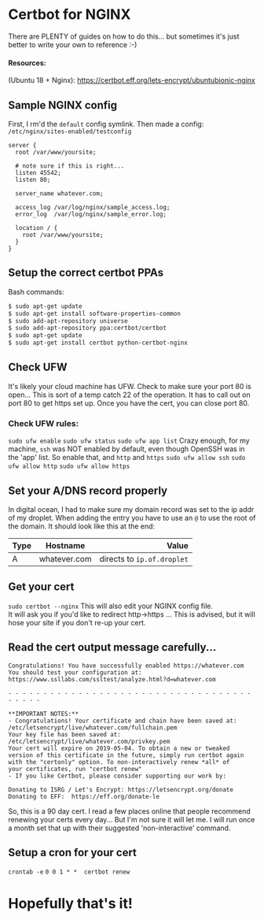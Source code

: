 # Certbot for NGINX

There are PLENTY of guides on how to do this... but sometimes it's just better to write your own to reference :-) 

#### Resources:
(Ubuntu 18 + Nginx): https://certbot.eff.org/lets-encrypt/ubuntubionic-nginx



## Sample NGINX config
First, I rm'd the `default` config symlink.
Then made a config: `/etc/nginx/sites-enabled/testconfig`

```
server {
  root /var/www/yoursite;

  # note sure if this is right...
  listen 45542;
  listen 80;
  
  server_name whatever.com;

  access_log /var/log/nginx/sample_access.log;
  error_log  /var/log/nginx/sample_error.log;

  location / {
    root /var/www/yoursite;
  }
}
```

## Setup the correct certbot PPAs

Bash commands:
``` bash
$ sudo apt-get update
$ sudo apt-get install software-properties-common
$ sudo add-apt-repository universe
$ sudo add-apt-repository ppa:certbot/certbot
$ sudo apt-get update
$ sudo apt-get install certbot python-certbot-nginx
```

## Check UFW

It's likely your cloud machine has UFW. Check to make sure your port 80 is open... This is sort of a temp catch 22 of the operation. It has to call out on port 80 to get https set up. Once you have the cert, you can close port 80.

### Check UFW rules:
`sudo ufw enable`
`sudo ufw status`
`sudo ufw app list`
Crazy enough, for my machine, `ssh` was NOT enabled by default, even though OpenSSH was in the 'app' list. So enable that, and `http` and `https`
`sudo ufw allow ssh`
`sudo ufw allow http`
`sudo ufw allow https`

## Set your A/DNS record properly
In digital ocean, I had to make sure my domain record was set to the ip addr of my droplet. When adding the entry you have to use an `@` to use the root of the domain. It should look like this at the end:

| Type   |      Hostname      |  Value |
|----------|:-------------:|------:|
| A |  whatever.com | directs to `ip.of.droplet` |


## Get your cert
`sudo certbot --nginx`
This will also edit your NGINX config file.  
It will ask you if you'd like to redirect http->https ... 
This is advised, but it will hose your site if you don't re-up your cert. 

## Read the cert output message carefully...
```
Congratulations! You have successfully enabled https://whatever.com
You should test your configuration at:
https://www.ssllabs.com/ssltest/analyze.html?d=whatever.com

- - - - - - - - - - - - - - - - - - - - - - - - - - - - - - - - - - - - - - - -

**IMPORTANT NOTES:**
- Congratulations! Your certificate and chain have been saved at:
/etc/letsencrypt/live/whatever.com/fullchain.pem
Your key file has been saved at:
/etc/letsencrypt/live/whatever.com/privkey.pem
Your cert will expire on 2019-05-04. To obtain a new or tweaked
version of this certificate in the future, simply run certbot again
with the "certonly" option. To non-interactively renew *all* of
your certificates, run "certbot renew"
- If you like Certbot, please consider supporting our work by:

Donating to ISRG / Let's Encrypt: https://letsencrypt.org/donate
Donating to EFF:  https://eff.org/donate-le
```
So, this is a 90 day cert. I read a few places online that people recommend renewing your certs every day... But I'm not sure it will let me. I will run once a month set that up with their suggested 'non-interactive' command.

## Setup a cron for your cert

`crontab -e`
`0 0 1 * *  certbot renew`



# Hopefully that's it!
